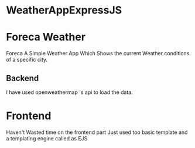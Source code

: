 # WeatherAppExpressJS
<h1>Foreca Weather</h1>
<h2Foreca</h3>
Foreca A Simple Weather App Which Shows the current Weather conditions of a specific city.
<h2>Backend </h2>
I have used openweathermap 's api to load the data.
<h1>Frontend </h1>
Haven't Wasted time on the frontend part Just used too basic template and a templating engine called as EJS
